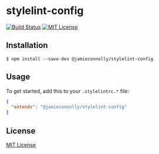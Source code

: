 # stylelint-config

[![Build Status][build-status-image]][build-status-url]
[![MIT License][license-image]][license-url]

## Installation

```
$ npm install --save-dev @jamieconnolly/stylelint-config
```

## Usage

To get started, add this to your `.stylelintrc.*` file:

```json
{
  "extends": "@jamieconnolly/stylelint-config"
}
```

## License

[MIT License][license-url]

[build-status-image]: https://api.travis-ci.org/jamieconnolly/stylelint-config.svg?branch=master
[build-status-url]: https://travis-ci.org/jamieconnolly/stylelint-config

[license-image]: https://img.shields.io/badge/license-MIT-blue.svg
[license-url]: https://github.com/jamieconnolly/stylelint-config/blob/master/LICENSE
